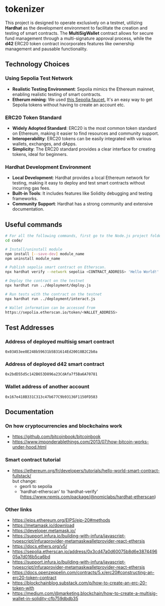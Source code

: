 # tokenizer

This project is designed to operate exclusively on a testnet, utilizing **Hardhat** as the development environment to facilitate the creation and testing of smart contracts. The **MultiSigWallet** contract allows for secure fund management through a multi-signature approval process, while the **d42** ERC20 token contract incorporates features like ownership management and pausable functionality.


## Technology Choices

### Using Sepolia Test Network
- **Realistic Testing Environment**: Sepolia mimics the Ethereum mainnet, enabling realistic testing of smart contracts.
- **Etherum mining**: We used <a href="https://sepolia-faucet.pk910.de/">this Sepolia faucet.</a>
It's an easy way to get Sepolia tokens without having to create an account etc.

### ERC20 Token Standard

- **Widely Adopted Standard**: ERC20 is the most common token standard on Ethereum, making it easier to find resources and community support.
- **Interoperability**: ERC20 tokens can be easily integrated with various wallets, exchanges, and dApps.
- **Simplicity**: The ERC20 standard provides a clear interface for creating tokens, ideal for beginners.

### Hardhat Development Environment

- **Local Development**: Hardhat provides a local Ethereum network for testing, making it easy to deploy and test smart contracts without incurring gas fees.
- **Built-in Tools**: It includes features like Solidity debugging and testing frameworks.
- **Community Support**: Hardhat has a strong community and extensive documentation.


## Useful commands
```bash
# For all the following commands, first go to the Node.js project folder
cd code/

# Install/uninstall module
npm install [--save-dev] module_name
npm uninstall module_name

# Publish sepolia smart contract on Etherscan.
npx hardhat verify --network sepolia <CONTRACT_ADDRESS> 'Hello World!'

# Deploy the contract on the testnet
npx hardhat run ../deployment/deploy.js

# Run tests with the contract on the testnet
npx hardhat run ../deployment/interact.js

# Wallet information can be accessed from
https://sepolia.etherscan.io/token/<WALLET_ADDRESS>

```


## Test Addresses

### Address of deployed multisig smart contract
`0x03A53ee8E248b59631b5B31614Ed20018B2C2b0a`
### Address of deployed d42 smart contract
`0x2bdD55d5c142B653D896a23CdAfa7f5Ba6A70781`
### Wallet address of another account
`0x167e418B331C313c47b677C9b93136F1150FD583`


## Documentation

### On how cryptocurrencies and blockchains work
- https://github.com/bitcoinbook/bitcoinbook
- https://www.imponderablethings.com/2013/07/how-bitcoin-works-under-hood.html

### Smart contract tutorial
- https://ethereum.org/fr/developers/tutorials/hello-world-smart-contract-fullstack/<br/>
but change:
	- georli to sepolia
	- 'hardhat-etherscan' to 'hardhat-verify' (https://www.npmjs.com/package/@nomiclabs/hardhat-etherscan)

### Other links
- https://eips.ethereum.org/EIPS/eip-20#methods
- https://metamask.io/download
- https://developer.metamask.io/
- https://support.infura.io/building-with-infura/javascript-typescript/infuraprovider-metamaskwalletprovider-react-ethersjs
- https://docs.ethers.org/v5/
- https://sepolia.etherscan.io/address/0x3cd47a0d60075b8d6e387449605a7d016b5ca6bd
- https://support.infura.io/building-with-infura/javascript-typescript/infuraprovider-metamaskwalletprovider-react-ethersjs
- https://docs.openzeppelin.com/contracts/5.x/erc20#constructing-an-erc20-token-contract
- https://blockchainblog.substack.com/p/how-to-create-an-erc-20-token-with
- https://medium.com/@marketing.blockchain/how-to-create-a-multisig-wallet-in-solidity-cfb759dbdb35